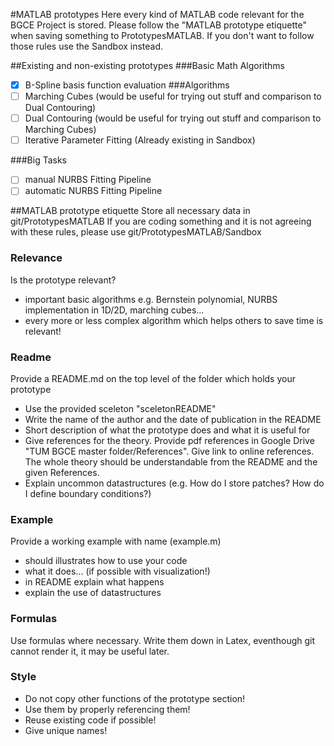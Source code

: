 #MATLAB prototypes
Here every kind of MATLAB code relevant for the BGCE Project is stored. Please follow the "MATLAB prototype etiquette" when saving something to PrototypesMATLAB. If you don't want to follow those rules use the Sandbox instead.

##Existing and non-existing prototypes
###Basic Math Algorithms
- [x] B-Spline basis function evaluation
###Algorithms
- [ ] Marching Cubes (would be useful for trying out stuff and comparison to Dual Contouring)
- [ ] Dual Contouring (would be useful for trying out stuff and comparison to Marching Cubes)
- [ ] Iterative Parameter Fitting (Already existing in Sandbox)

###Big Tasks
- [ ] manual NURBS Fitting Pipeline
- [ ] automatic NURBS Fitting Pipeline

##MATLAB prototype etiquette
Store all necessary data in git/PrototypesMATLAB
If you are coding something and it is not agreeing with these rules, please use git/PrototypesMATLAB/Sandbox

### Relevance
Is the prototype relevant?
* important basic algorithms e.g. Bernstein polynomial, NURBS implementation in 1D/2D, marching cubes... 
* every more or less complex algorithm which helps others to save time is relevant!

### Readme
Provide a README.md on the top level of the folder which holds your prototype
* Use the provided sceleton "sceletonREADME"
* Write the name of the author and the date of publication in the README
* Short description of what the prototype does and what it is useful for
* Give references for the theory. Provide pdf references in Google Drive "TUM BGCE master folder/References". Give link to online references. The whole theory should be understandable from the README and the given References.
* Explain uncommon datastructures (e.g. How do I store patches? How do I define boundary conditions?)

### Example
Provide a working example with name (example.m)
* should illustrates how to use your code
* what it does... (if possible with visualization!)
* in README explain what happens 
* explain the use of datastructures

### Formulas
Use formulas where necessary. Write them down in Latex, eventhough git cannot render it, it may be useful later.

### Style
* Do not copy other functions of the prototype section! 
* Use them by properly referencing them! 
* Reuse existing code if possible!
* Give unique names!
